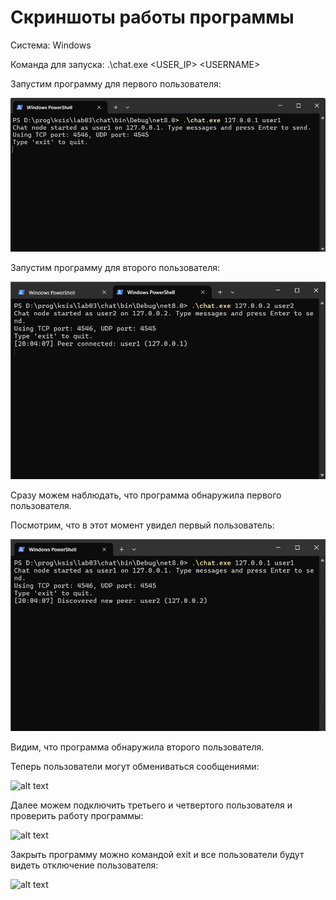 # Скриншоты работы программы

Система: Windows

Команда для запуска:
.\chat.exe \<USER_IP> \<USERNAME>

Запустим программу для первого пользователя:

![alt text](screen1.bmp)

Запустим программу для второго пользователя:

![alt text](screen2.bmp)

Сразу можем наблюдать, что программа обнаружила первого пользователя.

Посмотрим, что в этот момент увидел первый пользователь:

![alt text](screen3.bmp)

Видим, что программа обнаружила второго пользователя.

Теперь пользователи могут обмениваться сообщениями:

![alt text](screen4.bmp)

Далее можем подключить третьего и четвертого пользователя и проверить работу программы:

![alt text](screen5.bmp)

Закрыть программу можно командой exit и все пользователи будут видеть отключение пользователя:

![alt text](screen6.bmp)